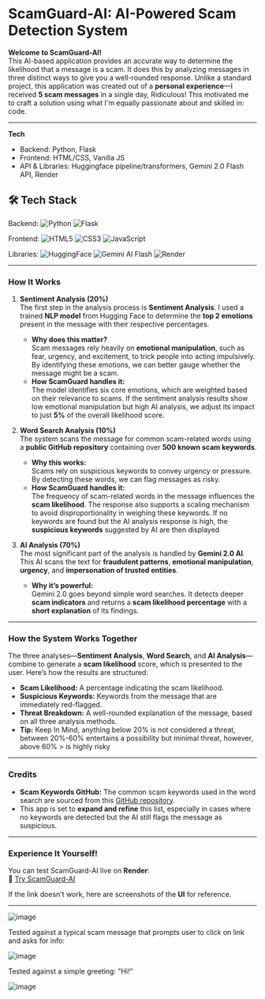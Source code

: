# ScamGuard-AI: AI-Powered Scam Detection System

**Welcome to ScamGuard-AI!**  
This AI-based application provides an accurate way to determine the likelihood that a message is a scam. It does this by analyzing messages in three distinct ways to give you a well-rounded response. Unlike a standard project, this application was created out of a **personal experience**—I received **5 scam messages** in a single day, Ridiculous! This motivated me to craft a solution using what I'm equally passionate about and skilled in: code. 

---
**Tech**
- Backend: Python, Flask
- Frontend: HTML/CSS, Vanilla JS
- API & Libraries: Huggingface pipeline/transformers, Gemini 2.0 Flash API, Render

## 🛠️ Tech Stack
Backend:
![Python](https://img.shields.io/badge/Python-3.11%2B-3776AB?logo=python&logoColor=white)
![Flask](https://img.shields.io/badge/Flask-2.3%2B-000000?logo=flask&logoColor=white)

Frontend:
![HTML5](https://img.shields.io/badge/HTML5-E34F26?logo=html5&logoColor=white)
![CSS3](https://img.shields.io/badge/CSS3-1572B6?logo=css3&logoColor=white)
![JavaScript](https://img.shields.io/badge/JavaScript-ES6%2B-F7DF1E?logo=javascript&logoColor=black)

Libraries:
![HuggingFace](https://img.shields.io/badge/HuggingFace-Pipelines-FFD21E?logo=huggingface&logoColor=black)
![Gemini AI Flash](https://img.shields.io/badge/Gemini_2.0_Flash-API-4285F4?logo=google-cloud&logoColor=white)
![Render](https://img.shields.io/badge/Render-Cloud_Deploy-46E3B7?logo=render&logoColor=white)




---

### **How It Works**

1. **Sentiment Analysis (20%)**  
   The first step in the analysis process is **Sentiment Analysis**. I used a trained **NLP model** from Hugging Face to determine the **top 2 emotions** present in the message with their respective percentages.  
   - **Why does this matter?**  
     Scam messages rely heavily on **emotional manipulation**, such as fear, urgency, and excitement, to trick people into acting impulsively. By identifying these emotions, we can better gauge whether the message might be a scam.  
   - **How ScamGuard handles it:**  
     The model identifies six core emotions, which are weighted based on their relevance to scams. If the sentiment analysis results show low emotional manipulation but high AI analysis, we adjust its impact to just **5%** of the overall likelihood score.  

2. **Word Search Analysis (10%)**  
   The system scans the message for common scam-related words using a **public GitHub repository** containing over **500 known scam keywords**.  
   - **Why this works:**  
     Scams rely on suspicious keywords to convey urgency or pressure. By detecting these words, we can flag messages as risky.  
   - **How ScamGuard handles it:**  
     The frequency of scam-related words in the message influences the **scam likelihood**. The response also supports a scaling mechanism to avoid disproportionality in weighing these keywords. If no keywords are found but the AI analysis response is high, the **suspicious keywords** suggested by AI are then displayed

3. **AI Analysis (70%)**  
   The most significant part of the analysis is handled by **Gemini 2.0 AI**. This AI scans the text for **fraudulent patterns**, **emotional manipulation**, **urgency**, and **impersonation of trusted entities**.  
   - **Why it’s powerful:**  
     Gemini 2.0 goes beyond simple word searches. It detects deeper **scam indicators** and returns a **scam likelihood percentage** with a **short explanation** of its findings.  
 

---

### **How the System Works Together**

The three analyses—**Sentiment Analysis**, **Word Search**, and **AI Analysis**—combine to generate a **scam likelihood** score, which is  presented to the user. Here’s how the results are structured:

- **Scam Likelihood:** A percentage indicating the scam likelihood.
- **Suspicious Keywords:** Keywords from the message that are immediately red-flagged.
- **Threat Breakdown:** A well-rounded explanation of the message, based on all three analysis methods.
- **Tip:** Keep In Mind, anything below 20% is not considered a threat, between 20%-60% entertains a possibility but minimal threat, however, above 60% > is highly risky

---

### **Credits**

- **Scam Keywords GitHub:** The common scam keywords used in the word search are sourced from this [GitHub repository](https://gist.github.com/prasidhda/13c9303be3cbc4228585a7f1a06040a3).  
- This app is set to **expand and refine** this list, especially in cases where no keywords are detected but the AI still flags the message as suspicious.

---

 ### **Experience It Yourself!**

You can test ScamGuard-AI live on **Render**:  
🔗 [Try ScamGuard-AI](https://scamguard-ai.onrender.com)

If the link doesn’t work, here are screenshots of the **UI** for reference.

---

![image](https://github.com/user-attachments/assets/d093c20f-9a22-4a74-9160-80695a39e726)

Tested against a typical scam message that prompts user to click on link and asks for info:

![image](https://github.com/user-attachments/assets/ea442f4d-cede-4ea2-b11f-6b5444a94ebe)


Tested against a simple greeting: "Hi!"

![image](https://github.com/user-attachments/assets/4ba3fee8-33c1-434d-b86a-709c9295073b)


